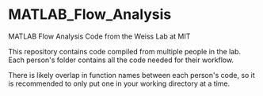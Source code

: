 # MATLAB_Flow_Analysis
MATLAB Flow Analysis Code from the Weiss Lab at MIT

This repository contains code compiled from multiple people in the lab. Each person's folder contains all the code needed for their workflow. 

There is likely overlap in function names between each person's code, so it is recommended to only put one in your working directory at a time. 
